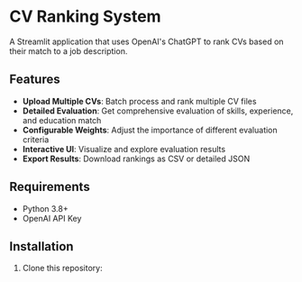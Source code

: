 # CV Ranking System

A Streamlit application that uses OpenAI's ChatGPT to rank CVs based on their match to a job description.

## Features

- **Upload Multiple CVs**: Batch process and rank multiple CV files
- **Detailed Evaluation**: Get comprehensive evaluation of skills, experience, and education match
- **Configurable Weights**: Adjust the importance of different evaluation criteria
- **Interactive UI**: Visualize and explore evaluation results
- **Export Results**: Download rankings as CSV or detailed JSON

## Requirements

- Python 3.8+
- OpenAI API Key

## Installation

1. Clone this repository: